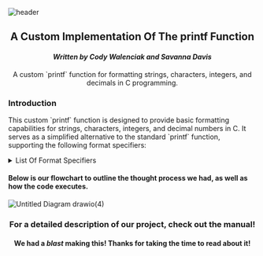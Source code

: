 ![header](https://capsule-render.vercel.app/api?type=rect&height=200&text=Holbertonschool-printf%20&fontAlign=50&stroke=ff0000&strokeWidth=3&color=_hexcodeff0000)

<h2 align="center"><b>A Custom Implementation Of The printf Function</b></h2>

<h4 align="center"><i>Written by Cody Walenciak and Savanna Davis</i></h4>

<p align="center">A custom `printf` function for formatting strings, characters, integers, and decimals in C programming.</p>

<h3><span>Introduction</span></h3>

<p>This custom `printf` function is designed to provide basic formatting capabilities for strings, characters, integers, and decimal numbers in C. It serves as a simplified alternative to the standard `printf` function, supporting the following format specifiers:</p>

<details><summary>List Of Format Specifiers</summary>

- `%s`: <i>Format and print strings.</i>
- `%c`: <i>Format and print characters.</i>
- `%i`: <i>Format and print integers.</i>
- `%d`: <i>Format and print decimal numbers.</i></details>

<h4>Below is our flowchart to outline the thought process we had, as well as how the code executes.</h4>

![Untitled Diagram drawio(4)](https://github.com/Cody-j-w/holbertonschool-printf/assets/125928278/1f1272a7-d1e9-492c-bec2-5de4fa446756)

<h3 align="center">For a detailed description of our project, check out the manual!</h3>



<h4 align="center">We had a <i>blast</i> making this! Thanks for taking the time to read about it!</h4>
